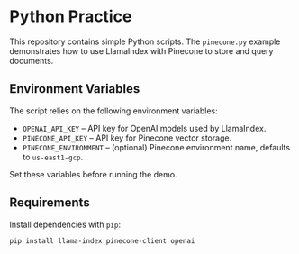 # Python Practice

This repository contains simple Python scripts. The `pinecone.py` example demonstrates how to use LlamaIndex with Pinecone to store and query documents.

## Environment Variables

The script relies on the following environment variables:

- `OPENAI_API_KEY` – API key for OpenAI models used by LlamaIndex.
- `PINECONE_API_KEY` – API key for Pinecone vector storage.
- `PINECONE_ENVIRONMENT` – (optional) Pinecone environment name, defaults to `us-east1-gcp`.

Set these variables before running the demo.

## Requirements

Install dependencies with `pip`:

```bash
pip install llama-index pinecone-client openai
```
